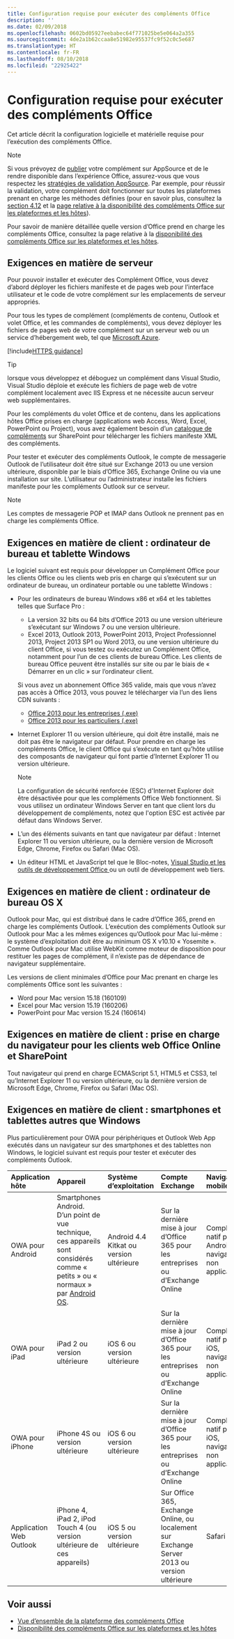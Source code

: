 ```yaml
---
title: Configuration requise pour exécuter des compléments Office
description: ''
ms.date: 02/09/2018
ms.openlocfilehash: 0602bd05927eebabec64f771025be5e064a2a355
ms.sourcegitcommit: 4de2a1b62ccaa8e51982e95537fc9f52c0c5e687
ms.translationtype: HT
ms.contentlocale: fr-FR
ms.lasthandoff: 08/10/2018
ms.locfileid: "22925422"
---
```

# <a name="requirements-for-running-office-add-ins"></a>Configuration requise pour exécuter des compléments Office

Cet article décrit la configuration logicielle et matérielle requise pour l’exécution des compléments Office.

> [!NOTE]
> Si vous prévoyez de [publier](../publish/publish.md) votre complément sur AppSource et de le rendre disponible dans l’expérience Office, assurez-vous que vous respectez les [stratégies de validation AppSource](https://docs.microsoft.com/office/dev/store/validation-policies). Par exemple, pour réussir la validation, votre complément doit fonctionner sur toutes les plateformes prenant en charge les méthodes définies (pour en savoir plus, consultez la [section 4.12](https://docs.microsoft.com/office/dev/store/validation-policies#4-apps-and-add-ins-behave-predictably) et la [page relative à la disponibilité des compléments Office sur les plateformes et les hôtes](../overview/office-add-in-availability.md)). 

Pour savoir de manière détaillée quelle version d’Office prend en charge les compléments Office, consultez la page relative à la [disponibilité des compléments Office sur les plateformes et les hôtes](../overview/office-add-in-availability.md).

## <a name="server-requirements"></a>Exigences en matière de serveur

Pour pouvoir installer et exécuter des Complément Office, vous devez d’abord déployer les fichiers manifeste et de pages web pour l’interface utilisateur et le code de votre complément sur les emplacements de serveur appropriés.

Pour tous les types de complément (compléments de contenu, Outlook et volet Office, et les commandes de compléments), vous devez déployer les fichiers de pages web de votre complément sur un serveur web ou un service d’hébergement web, tel que [Microsoft Azure](../publish/host-an-office-add-in-on-microsoft-azure.md).

[!include[HTTPS guidance](../includes/https-guidance.md)]

> [!TIP]
> lorsque vous développez et déboguez un complément dans Visual Studio, Visual Studio déploie et exécute les fichiers de page web de votre complément localement avec IIS Express et ne nécessite aucun serveur web supplémentaires. 

Pour les compléments du volet Office et de contenu, dans les applications hôtes Office prises en charge (applications web Access, Word, Excel, PowerPoint ou Project), vous avez également besoin d’un [catalogue de compléments](../publish/publish-task-pane-and-content-add-ins-to-an-add-in-catalog.md) sur SharePoint pour télécharger les fichiers manifeste XML des compléments.

Pour tester et exécuter des compléments Outlook, le compte de messagerie Outlook de l’utilisateur doit être situé sur Exchange 2013 ou une version ultérieure, disponible par le biais d’Office 365, Exchange Online ou via une installation sur site. L’utilisateur ou l’administrateur installe les fichiers manifeste pour les compléments Outlook sur ce serveur.

> [!NOTE]
> Les comptes de messagerie POP et IMAP dans Outlook ne prennent pas en charge les compléments Office.

## <a name="client-requirements-windows-desktop-and-tablet"></a>Exigences en matière de client : ordinateur de bureau et tablette Windows

Le logiciel suivant est requis pour développer un Complément Office pour les clients Office ou les clients web pris en charge qui s’exécutent sur un ordinateur de bureau, un ordinateur portable ou une tablette Windows :


- Pour les ordinateurs de bureau Windows x86 et x64 et les tablettes telles que Surface Pro :
    - La version 32 bits ou 64 bits d’Office 2013 ou une version ultérieure s’exécutant sur Windows 7 ou une version ultérieure.
    - Excel 2013, Outlook 2013, PowerPoint 2013, Project Professionnel 2013, Project 2013 SP1 ou Word 2013, ou une version ultérieure du client Office, si vous testez ou exécutez un Complément Office, notamment pour l’un de ces clients de bureau Office. Les clients de bureau Office peuvent être installés sur site ou par le biais de « Démarrer en un clic » sur l’ordinateur client.
    
  Si vous avez un abonnement Office 365 valide, mais que vous n’avez pas accès à Office 2013, vous pouvez le télécharger via l’un des liens CDN suivants :       
    - [Office 2013 pour les entreprises (.exe)](https://c2rsetup.officeapps.live.com/c2r/download.aspx?productReleaseID=O365BusinessRetail&platform=X86&language=en-us&version=O15GA&source=O15OLSO365) 
    - [Office 2013 pour les particuliers (.exe)](https://c2rsetup.officeapps.live.com/c2r/download.aspx?productReleaseID=O365HomePremRetail&platform=X86&language=en-us&version=O15GA&source=O15OLSO365) 

- Internet Explorer 11 ou version ultérieure, qui doit être installé, mais ne doit pas être le navigateur par défaut. Pour prendre en charge les compléments Office, le client Office qui s’exécute en tant qu’hôte utilise des composants de navigateur qui font partie d’Internet Explorer 11 ou version ultérieure.

  > [!NOTE]
  > La configuration de sécurité renforcée (ESC) d'Internet Explorer doit être désactivée pour que les compléments Office Web fonctionnent. Si vous utilisez un ordinateur Windows Server en tant que client lors du développement de compléments, notez que l'option ESC est activée par défaut dans Windows Server.

- L’un des éléments suivants en tant que navigateur par défaut : Internet Explorer 11 ou version ultérieure, ou la dernière version de Microsoft Edge, Chrome, Firefox ou Safari (Mac OS).
- Un éditeur HTML et JavaScript tel que le Bloc-notes, [Visual Studio et les outils de développement Office ](https://www.visualstudio.com/features/office-tools-vs) ou un outil de développement web tiers.

## <a name="client-requirements-os-x-desktop"></a>Exigences en matière de client : ordinateur de bureau OS X

Outlook pour Mac, qui est distribué dans le cadre d’Office 365, prend en charge les compléments Outlook. L’exécution des compléments Outlook sur Outlook pour Mac a les mêmes exigences qu’Outlook pour Mac lui-même : le système d’exploitation doit être au minimum OS X v10.10 « Yosemite ». Comme Outlook pour Mac utilise WebKit comme moteur de disposition pour restituer les pages de complément, il n’existe pas de dépendance de navigateur supplémentaire.

Les versions de client minimales d’Office pour Mac prenant en charge les compléments Office sont les suivantes :

- Word pour Mac version 15.18 (160109) 
- Excel pour Mac version 15.19 (160206) 
- PowerPoint pour Mac version 15.24 (160614)

## <a name="client-requirements-browser-support-for-office-online-web-clients-and-sharepoint"></a>Exigences en matière de client : prise en charge du navigateur pour les clients web Office Online et SharePoint

Tout navigateur qui prend en charge ECMAScript 5.1, HTML5 et CSS3, tel qu’Internet Explorer 11 ou version ultérieure, ou la dernière version de Microsoft Edge, Chrome, Firefox ou Safari (Mac OS).


## <a name="client-requirements-non-windows-smartphone-and-tablet"></a>Exigences en matière de client : smartphones et tablettes autres que Windows

Plus particulièrement pour OWA pour périphériques et Outlook Web App exécutés dans un navigateur sur des smartphones et des tablettes non Windows, le logiciel suivant est requis pour tester et exécuter des compléments Outlook.


| Application hôte | Appareil | Système d’exploitation | Compte Exchange | Navigateur mobile |
|:-----|:-----|:-----|:-----|:-----|
|OWA pour Android|Smartphones Android. D’un point de vue technique, ces appareils sont considérés comme « petits » ou « normaux » par [Android OS](https://developer.android.com/guide/practices/screens_support.html).|Android 4.4 Kitkat ou version ultérieure|Sur la dernière mise à jour d’Office 365 pour les entreprises ou d’Exchange Online|Complément natif pour Android, navigateur non applicable|
|OWA pour iPad|iPad 2 ou version ultérieure|iOS 6 ou version ultérieure|Sur la dernière mise à jour d’Office 365 pour les entreprises ou d’Exchange Online|Complément natif pour iOS, navigateur non applicable|
|OWA pour iPhone|iPhone 4S ou version ultérieure|iOS 6 ou version ultérieure|Sur la dernière mise à jour d’Office 365 pour les entreprises ou d’Exchange Online|Complément natif pour iOS, navigateur non applicable|
|Application Web Outlook|iPhone 4, iPad 2, iPod Touch 4 (ou version ultérieure de ces appareils)|iOS 5 ou version ultérieure|Sur Office 365, Exchange Online, ou localement sur Exchange Server 2013 ou version ultérieure|Safari|


## <a name="see-also"></a>Voir aussi

- [Vue d’ensemble de la plateforme des compléments Office](../overview/office-add-ins.md)
- [Disponibilité des compléments Office sur les plateformes et les hôtes](../overview/office-add-in-availability.md)
